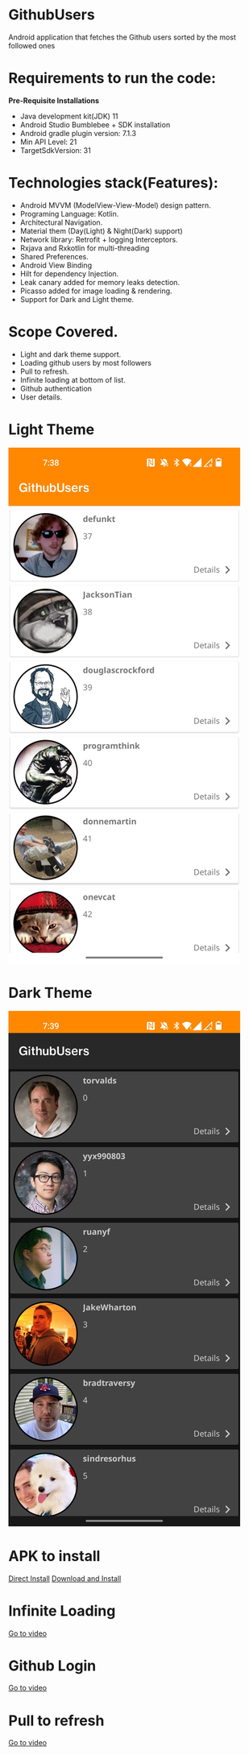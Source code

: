 # GithubUsers
Android application that fetches the Github users sorted by the most followed ones

# Requirements to run the code:

**Pre-Requisite Installations**

- Java development kit(JDK) 11
- Android Studio Bumblebee + SDK installation
- Android gradle plugin version: 7.1.3
- Min API Level: 21
- TargetSdkVersion: 31


# Technologies stack(Features):

- Android MVVM (ModelView-View-Model) design pattern.
- Programing Language: Kotlin.
- Architectural Navigation.
- Material them (Day(Light) & Night(Dark) support)
- Network library: Retrofit + logging Interceptors.
- Rxjava and Rxkotlin for multi-threading
- Shared Preferences.
- Android View Binding
- Hilt for dependency Injection.
- Leak canary added for memory leaks detection.
- Picasso added for image loading & rendering.
- Support for Dark and Light theme.

# Scope Covered.

- Light and dark theme support.
- Loading github users by most followers
- Pull to refresh.
- Infinite loading at bottom of list.
- Github authentication
- User details.


# Light Theme
![alt text](https://github.com/Maqsood007/GithubUsers/blob/main/screenshots/light_theme.jpeg)

# Dark Theme
![alt text](https://github.com/Maqsood007/GithubUsers/blob/main/screenshots/dark_theme.jpeg)

# APK to install
[Direct Install](https://i.diawi.com/GzpBJ4)
[Download  and Install](https://drive.google.com/file/d/1DB6eEzE6fvUkn1TGAHN_PMAEI01OaBI5/view?usp=sharing)

# Infinite Loading
[Go to video](https://drive.google.com/file/d/10_7GP2PmqBKpIPLDWtayigibaPzPMIkG/view?usp=sharing)

# Github Login
[Go to video](https://drive.google.com/file/d/10VQmSmt9dELaVra3GwCnqJfB08ycmPlX/view?usp=sharing)

# Pull to refresh
[Go to video](https://drive.google.com/file/d/10ZMpE0G01X_hL8gzr10fZ8dhOpweG29S/view?usp=sharing)








